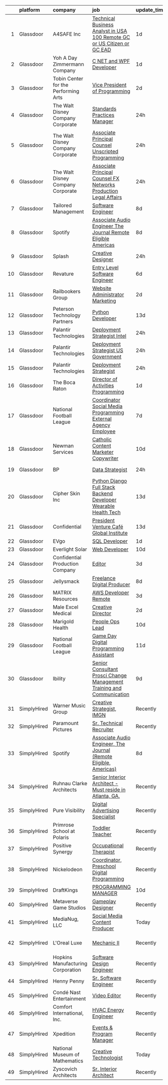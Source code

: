 

|    | platform    | company                              | job                                                                                                                                                                                                                                                                                                                                                                                                                                                                                                                                                                                                                                                                                                                                                                                                                                                                                                                                                                                                                                                                                                                                                                                                                                                                                                                                                                                 | update_time   | location                 |
|---:|:------------|:-------------------------------------|:------------------------------------------------------------------------------------------------------------------------------------------------------------------------------------------------------------------------------------------------------------------------------------------------------------------------------------------------------------------------------------------------------------------------------------------------------------------------------------------------------------------------------------------------------------------------------------------------------------------------------------------------------------------------------------------------------------------------------------------------------------------------------------------------------------------------------------------------------------------------------------------------------------------------------------------------------------------------------------------------------------------------------------------------------------------------------------------------------------------------------------------------------------------------------------------------------------------------------------------------------------------------------------------------------------------------------------------------------------------------------------|:--------------|:-------------------------|
|  1 | Glassdoor   | A4SAFE  Inc                          | [Technical Business Analyst in USA  100  Remote   GC or US Citizen or GC EAD](https://www.glassdoor.com/partner/jobListing.htm?pos=111&ao=1110586&s=58&guid=0000018224b8161aa78509f0fb4c0c5d&src=GD_JOB_AD&t=SR&vt=w&ea=1&cs=1_e2bf1ff7&cb=1658473420846&jobListingId=1008017367804&cpc=C891152315FA1AD8&jrtk=3-0-1g8ibg5j0k27s801-1g8ibg5jfjcbi800-4e729734204b6929--6NYlbfkN0Bzkuy17zoNwKMVjyusHhR7JNYo3SmelKzW8jp1Pa4Tk0S1mKZ-8FqdwqqGS5QzOSmhHWc95M_u__2mHa1wEqPq6uyFGQ2tA70JR41NEDhxdp4vo29-oZjl3DtDidIlmjefDTGDaHjY37ZOjWM5d30Ov0BLUL7i7906JPhEPHnMAkIERW1iyXZ5_1qtk24qwO6fMCOfjDzVfaAEyFpSZpGBjl6HvMrEny9bBrMNZHT66WwB02ugdCRW0kOItpYQ-O76DN7_BBCffGj1r5rWZXm4FKMwm8Gy2M9Bg8xl_3-9CmsfzTry_SP9tEMIO6L9JhpmjxYhYwAEqgy-tqXxLIGCzZ9a6tl2IxG6snpuaomOcZJBGC687IbLGt0mHU9M7jcQ0xopMRF6qTugz5mFOr0b9aVerRrH8GYpzWnbIwDd77GZmPtOOTTPXv4jUI4lJjWKjpKj8chRqaIzAPmaKO2SN1WBD1Vw2hEvPYDEAeOo933saozUoujm02_2uIaf52lwIJpK3fl_cg%3D%3D)                                                                                                                                                                                                                                                                                                                                                                                                                                                  | 1d            | Remote                   |
|  2 | Glassdoor   | Yoh  A Day   Zimmermann Company      | [C    NET  and WPF Developer](https://www.glassdoor.com/partner/jobListing.htm?pos=123&ao=1110586&s=58&guid=0000018224b8161aa78509f0fb4c0c5d&src=GD_JOB_AD&t=SR&vt=w&ea=1&cs=1_1261a5f9&cb=1658473420848&jobListingId=1008017429099&cpc=F41FEAB56D215062&jrtk=3-0-1g8ibg5j0k27s801-1g8ibg5jfjcbi800-dfef8ca7c93d83aa--6NYlbfkN0Ae6Qmv8rNb3d5rEsMPL_plhvilYeiJERi7JqghURwQ9bq2mHgMGRGPHap0kt02TPgJYF73xrYgs7IBCC5J_Kq44p5mamscDKViF9pcnWjmnAUCamBgQuAgUNHATHfBQVTqiR2NuPB3aMs5Iyu_GKygeVDxcjfU__3BHqmPlkUdp-5B2IlxMvertxVyNoyNwwWE5ubdcPf5uz7CcVLyAK_H__U4J5EA1nBEghAdw-KiOt5ojp0dq-U3tDNrLgjErrJROrmELh1GrmZN5hNcV4W2xiSFy1QWNDhCZ3eynMW5AikngawsJZnRCRjASe1YPaH11xx6mgw1wUGzNZ9XVrnq-e-rxhIOnh5yA6E9OsDaObfF91AVFtfzwCyWnhnnMQ47vcRoX_i1HdWTqzUtPysbQKPU7z5JxRLUNbooDPssyHt5eKQDIcjt8JL5mrBbda_ucf5DgmTMM2oilX5V60ofj9KFngKFDLI%3D)                                                                                                                                                                                                                                                                                                                                                                                                                                                                                                                                                | 1d            | New York, NY             |
|  3 | Glassdoor   | Tobin Center for the Performing Arts | [Vice President of Programming](https://www.glassdoor.com/partner/jobListing.htm?pos=128&ao=1136043&s=58&guid=0000018224b8161aa78509f0fb4c0c5d&src=GD_JOB_AD&t=SR&vt=w&ea=1&cs=1_10ccf91f&cb=1658473420848&jobListingId=1008015243761&jrtk=3-0-1g8ibg5j0k27s801-1g8ibg5jfjcbi800-441bf3b84161d92b-)                                                                                                                                                                                                                                                                                                                                                                                                                                                                                                                                                                                                                                                                                                                                                                                                                                                                                                                                                                                                                                                                                 | 2d            | San Antonio, TX          |
|  4 | Glassdoor   | The Walt Disney Company  Corporate   | [Standards   Practices Manager](https://www.glassdoor.com/partner/jobListing.htm?pos=119&ao=1110586&s=58&guid=0000018224b8161aa78509f0fb4c0c5d&src=GD_JOB_AD&t=SR&vt=w&cs=1_dcd2b618&cb=1658473420847&jobListingId=1008020672201&cpc=AC285F3A3ECA6BB0&jrtk=3-0-1g8ibg5j0k27s801-1g8ibg5jfjcbi800-b3db63c04178273c--6NYlbfkN0DAFTyt7pbDCC2JPO79CSdi1dIb81yjczP5qsKcZIxgiYm3-7g-689UEQatzShMJRXhpirTsQVi6WOVSe_I2vpF4BRALOjqNfvLytkcs3QUu6mz3UvvwCxvpvsCzIVxMyV82ookB_JSzewvyfbUPpKQzn0UL_vzb2twnKLHeVydVctwxMIkMU5l5BCmanZP-1Dp-m1SnewyzIuRrkOdErB6emhbV9kwCBY-H-IarNnfVyNXZbXUYxksDiF7q_5gTRRY8ve0eM-TKHHzo5BFkykbOOLRnbiexsuVQ4_mHbQD7TUT026TBxZzYhc6kYBO1wa_u5LTnnl4mQD_u9VLSDytvrcB8vU3p5BBolkbWloM9RO_smxkWV4aRLdSBo-UMX8VboBNXE0z5haBYxRw4IeBonIu9fr-wFI3GeVkvHmoFLLQfMd8h4op)                                                                                                                                                                                                                                                                                                                                                                                                                                                                                                                                                                                                 | 24h           | Burbank, CA              |
|  5 | Glassdoor   | The Walt Disney Company  Corporate   | [Associate Principal Counsel  Unscripted Programming](https://www.glassdoor.com/partner/jobListing.htm?pos=108&ao=1110586&s=58&guid=0000018224b8161aa78509f0fb4c0c5d&src=GD_JOB_AD&t=SR&vt=w&cs=1_cbd5da43&cb=1658473420845&jobListingId=1008020678614&cpc=F41FEAB56D215062&jrtk=3-0-1g8ibg5j0k27s801-1g8ibg5jfjcbi800-e8c166531bf00042--6NYlbfkN0DAFTyt7pbDCC2JPO79CSdi1dIb81yjczP5qsKcZIxgiYm3-7g-689UEQatzShMJRXhpirTsQVi6bTLXe1f-o6l2w_T6mYoAhNfKBhRontLzohtrqcKC0XYYv8RxElKSsyhPagIv4xF3YZ7eDEVDk_3CM_doFSgKpYMj9CPMCXt92INZyEtvVu4lX7Khl1ekCMuvCF8gQHlbrLuUGhYW4rd20NFJFDpXxJ7UrjV6SWE3R0OzXCdf9Rwp2NmHr6tXGA4nK1YWE28Om8cwsWHcuzmub_28guYdsE3qTqwo85nYwYkiQ55DvSVWAjHscYnchtjay8VCwgCG5tsqr2f4RjgemaA8wmST5uNQkGKR_V0X_WeuzgyxlYcnYASQFtzwcBPg4xIRGAYgVXdiTuTe6xLna_U6vOLEWrWB61p1AxltLBeV8vIfpUj)                                                                                                                                                                                                                                                                                                                                                                                                                                                                                                                                                                           | 24h           | Burbank, CA              |
|  6 | Glassdoor   | The Walt Disney Company  Corporate   | [Associate Principal Counsel   FX Networks  Production Legal Affairs](https://www.glassdoor.com/partner/jobListing.htm?pos=120&ao=1110586&s=58&guid=0000018224b8161aa78509f0fb4c0c5d&src=GD_JOB_AD&t=SR&vt=w&cs=1_39be1f8c&cb=1658473420847&jobListingId=1008020679211&cpc=F41FEAB56D215062&jrtk=3-0-1g8ibg5j0k27s801-1g8ibg5jfjcbi800-69338ec64c214e6c--6NYlbfkN0DAFTyt7pbDCC2JPO79CSdi1dIb81yjczP5qsKcZIxgiYm3-7g-689UEQatzShMJRXhpirTsQVi6bGXpnvUxgdljE4mfXpzH8KnzozHq9TwPPt845qqImawRVzAALoiAODpjg0t4FEi-sJBemadLTABzNBDv_hOpEjHQsYhR0KctWCd0BmBebgNTXWZBqXB9pye617_cW_8O2wLPEiRzLQmU3qMZq4TyK9FlkpxZJuElWDdZclr89THGlJ5gnkJcjKsTuGskQyorHGEBzOVNgcTEeHWgSr0aFyquRtyWM66H_j75pRcfFW14Wh0h4-UOu_4OJJ9V1my3fHfp3_mYegi5kcSPHUj8L2mTB25cisLNf6U_4bO5YGp-t0h2QNBxer-hLcHVzy4d8Zuh8HCVuVkDF1RofwxfxJrOR2vuMXCV9KxaS3kJcV5)                                                                                                                                                                                                                                                                                                                                                                                                                                                                                                                                                           | 24h           | Los Angeles, CA          |
|  7 | Glassdoor   | Tailored Management                  | [Software Engineer](https://www.glassdoor.com/partner/jobListing.htm?pos=124&ao=1110586&s=58&guid=0000018224b8161aa78509f0fb4c0c5d&src=GD_JOB_AD&t=SR&vt=w&ea=1&cs=1_d5c35c65&cb=1658473420848&jobListingId=1008003144899&cpc=AC285F3A3ECA6BB0&jrtk=3-0-1g8ibg5j0k27s801-1g8ibg5jfjcbi800-1f33a22c2160fbfa--6NYlbfkN0DI_pqscLjs9LkB0jlO39g2s8RE9SCHTdataN4HV1TulOhZ0z329_ogG-6clXQP_C2UiXO7_jpjntfLatra3HFwsICzo8vXz67xqpxC7mt05PRf0xKlEIPm7bUVD1LpJTw3qsVV2km2jhjCeLiLlpYui74aN_Dn4qiqTE4TJhUKSqquXggVFoY3J3G4s0yDFfIqvdwdD4mb6sTZP96uHSeV1hYLGZYAWbtdvCAOjMztPy_E7-IiEBT9aIt8BcvHnuYfRelgVmkyNw8xXJEAY0YiuQJBAUPgMtHaLuN_yWIyNbZf5P6vqgP7AsIFyv4h2f3B_iGhYiwXhxvE0bbhM6-iviSSiwoQxjjADfezkPYleX8_yUj_hVp6Cksnb7ZP-XdV9Pt7nJag1vg2SixG46BCNDvQRCv76VSD9BzBzaOEQg_NG0uf9U21rLrwAzHcpQWViLsdmh5LFB7zWuEpYjqZTxk6hiY17L_J4CvFQsT6bcfAs2LwEtN0Gke5AE1se5LUWlAo_HrShR6C418zyEUm)                                                                                                                                                                                                                                                                                                                                                                                                                                                                                                        | 8d            | Irvine, CA               |
|  8 | Glassdoor   | Spotify                              | [Associate Audio Engineer  The Journal  Remote Eligible  Americas ](https://www.glassdoor.com/partner/jobListing.htm?pos=126&ao=1136043&s=58&guid=0000018224b8161aa78509f0fb4c0c5d&src=GD_JOB_AD&t=SR&vt=w&cs=1_9e15ecb4&cb=1658473420848&jobListingId=1008002986616&jrtk=3-0-1g8ibg5j0k27s801-1g8ibg5jfjcbi800-d92e08f93933b848-)                                                                                                                                                                                                                                                                                                                                                                                                                                                                                                                                                                                                                                                                                                                                                                                                                                                                                                                                                                                                                                                  | 8d            | Brooklyn, NY             |
|  9 | Glassdoor   | Splash                               | [Creative Designer](https://www.glassdoor.com/partner/jobListing.htm?pos=125&ao=1136043&s=58&guid=0000018224b8161aa78509f0fb4c0c5d&src=GD_JOB_AD&t=SR&vt=w&ea=1&cs=1_4111d1ba&cb=1658473420847&jobListingId=1008020493526&jrtk=3-0-1g8ibg5j0k27s801-1g8ibg5jfjcbi800-09b19db6307b8fce-)                                                                                                                                                                                                                                                                                                                                                                                                                                                                                                                                                                                                                                                                                                                                                                                                                                                                                                                                                                                                                                                                                             | 24h           | New York, NY             |
| 10 | Glassdoor   | Revature                             | [Entry Level Software Engineer](https://www.glassdoor.com/partner/jobListing.htm?pos=112&ao=1110586&s=58&guid=0000018224b8161aa78509f0fb4c0c5d&src=GD_JOB_AD&t=SR&vt=w&cs=1_ea5262f1&cb=1658473420846&jobListingId=1008008209777&cpc=32EE424DE2B657EB&jrtk=3-0-1g8ibg5j0k27s801-1g8ibg5jfjcbi800-37bfb72c74f4f59f--6NYlbfkN0BbIbu35rN4ToQZZxETN3tZlg0cK7iFEHC0AqmvhRxc67aSKWHExCPn-2QVhuT0CTL0sG6zC-mSxFWEroKkHXooqXPaFLjQCZEfTFmExIp8EeUbCQjmveyEvR4DhOsZ9komuDrmkIQjb28NnPBJ4kr6Z2MzqV4ZMV2GkiFUlzQJU31mthWbr-7dNBWJS5Bil6_l5PQJ1x4YkkbyfV_zRLda5tuozLx459h6K8M23w84xsA4rqkqjG2jiq1YVa0xjpOV49aprfKpI-IzmY2ANRzihL0zZNO6yj80iKlz3zlFJtme0TjTAqXlxay7KqsAaTQX6mIW9FWLJQkT91c5pb35QkCIOVYKMZibx4SLj48AV-bDGbKlsxn0CtAxnkOVI_l6qhWmkWouqBL30kW00HqHZdn3q_0v-yYuQQSGmYn8mR_pDp3_3LyAaPVyxGY1kcWIQxG6YYU9HiUnPMCs5wtcUUYvTFn_kFGlM2gp9trJoyEJ906Sj5Gty9S85yy3ARG_SUes-TXNKs-Dkyh_ieNp0laP9uQTo7C5T4kLk12UskBVUds0kNWbJZjxmM7HeNSeQEUz1XtCdmWd9sdZB-JXoVFl7uEHIjGAYmeq6WfC1hTE9UGS0LtzjraldvaJTU5-5mipqkpcUfVsqH6nCifPkV_L-xQJ-AFDaD_5z3VGilptmmUp-92qD-g3dX1weADRrObSeFf5IfHQjUsJzXvM5zncHgG92190M3jX0uZB5lWg4p1ShTt-Z7D-7hSGJNwy8j47738wRCgUdWh08GFGD6jXc_5mHAwW7vQIMPbNsXWPcHoyLwRK2gzNR9849ocuJC_OMWOfR0UhLliyHhWzyJ2i3e6HNmFfcLQBUdvJceBgOjsPtOKnAUcaU4UtWGeSG90N9HQVuiqBQu0MJaN-lPzt2SossCJUVCL9gJukFqe5QVgBRguhzuL-9SB7f8rHne_5fg1VNqy7poDALpWE7Ga1M-LONReshepUeB513xDqNU1iBUlK) | 6d            | Ontario, CA              |
| 11 | Glassdoor   | Railbookers Group                    | [Website Administrator Marketing](https://www.glassdoor.com/partner/jobListing.htm?pos=117&ao=1110586&s=58&guid=0000018224b8161aa78509f0fb4c0c5d&src=GD_JOB_AD&t=SR&vt=w&ea=1&cs=1_0af5133f&cb=1658473420847&jobListingId=1008015021147&cpc=56C4EA4A1A191A49&jrtk=3-0-1g8ibg5j0k27s801-1g8ibg5jfjcbi800-28a264046dc315e9--6NYlbfkN0BqF_eRkhHNZQzZS_ckXD9JeOYk6RdI9v1scS2GYGwI5tdIGtb7VOC5hWE0ySzwVHLMrkNk1SnoRx7INkG6gfTWNcyGSzm_JwCB-6TqnFR4OOBxYY3xMILqGfd5pTavm_L73HEhQ4MTEEKQa6y2LggU0IsV8CwLuhBURx_Dn8wK4mprRWDH35RDoe3WCPnNmgC62FJlssMkcmZYpwVipmaJgt94XqWhWMOiQ-hmDdR_pUh9d4tkRXs8D5-KG873lIG4ZIGiowRum2iFLLa3nsGyvHl4pOsfiI25L_SMFu1UEEkTkTrKXEdPoXoAl_A0VweVyiUVLl-hHVdVGw78Z6m6vXfUSbqdB9AhcCeHvlFeIWPF1jwYeZfwzrlgvCoZiTgYE4bAad_VunPax6B1R4Vf4o3vBUkMDZk50FcpnjkitlP18dHKdM03rz2oNj3sTQwryYfpzVdwB7_YJ5CyxdaC9IXczJ3ssXZR14EGHepVxxsvP_fKvCO6dbOPIUPxOXDAIktLSlUxrQ%3D%3D)                                                                                                                                                                                                                                                                                                                                                                                                                                                                                              | 2d            | Remote                   |
| 12 | Glassdoor   | Peterson Technology Partners         | [Python Developer](https://www.glassdoor.com/partner/jobListing.htm?pos=121&ao=1110586&s=58&guid=0000018224b8161aa78509f0fb4c0c5d&src=GD_JOB_AD&t=SR&vt=w&ea=1&cs=1_4d0538b6&cb=1658473420847&jobListingId=1007993023114&cpc=FAE5E775D180B2FB&jrtk=3-0-1g8ibg5j0k27s801-1g8ibg5jfjcbi800-c9dd015ebbf4d78d--6NYlbfkN0AgtsfPTMZ7iDcp1X4T-0K4CYWuscf9rvuaH0n-fMkMyKnr7WxHRcz12wTe7OJE2COclRnZbWt6zhrmUDmm57NnGmY-jfkbnRsN1gT_1WhpBNyqIyrzJB-rdQjlP5x-Y0prizYrHGH1O98aMXZn9W5-jDh2WcNtJsvuTB-mx4Y9OVxRYUDI8VrLlRvleQwGgzZaN8f4KrFt1wxhojM4nTP5FqHHOBLwQ6buWS0vkBtxlUQf2zs_tEncl8-fP5bCepgJMioiNeXqhUS989VK8PyExIw7KJNq65Mw3qvvszb-Lr9aZp4qh1JDDIIwcQpfbNfoHQ4OjymfANptHS2KVVyu5ovbuovMnK2xmVR_pD7gZyf94a7VNXWTqN7QRvvRj7xzsKyig1pa4MuxBIUcTP8_ZO2ft5UGMzxzOvdT6T0l3G-fzpfea5EWVqvFoXRy5sVvLPzdzJS00NkdDgjWa7i0nia7MCTvFgtpxqKCSBsKnxu_G7n6zbHtVW3z8zPah13Fhryk7OOdAA%3D%3D)                                                                                                                                                                                                                                                                                                                                                                                                                                                                                                             | 13d           | Remote                   |
| 13 | Glassdoor   | Palantir Technologies                | [Deployment Strategist   Intel](https://www.glassdoor.com/partner/jobListing.htm?pos=105&ao=1110586&s=58&guid=0000018224b8161aa78509f0fb4c0c5d&src=GD_JOB_AD&t=SR&vt=w&cs=1_545e57a1&cb=1658473420844&jobListingId=1008021037812&cpc=1641D5D5536C06B6&jrtk=3-0-1g8ibg5j0k27s801-1g8ibg5jfjcbi800-67933c25a317e467--6NYlbfkN0Brd2bbJv--kwJLf5E6dthOUocw0FyT9949Kzz66cUevmgVuLUFWYj_oOBcuZnSDrNN1eHKkr3wZ9ZZRJLHEUvr2SHLqBQQFMMQoOMQU-_AwacNUG8WcCNE3X02RLkeRkKjysU492jPm0SX9mB0rXDpJlep6807CU3yUY5-hNrc0daXk0KSBKr8L9wV1QjNjtMfi7WBbBP_o80YmHbMMx7oguZIVmHIaox32tQgmXJlCcuGtkKN50tteyrYHDQtbg8-bGyC7PcXg-CW9_caz7re7j9tcA7ZrzLKS5dLTSFszDqzF67E0v7sUPQDKyRg4W2rhqZKRpEJ8gPatrbodu6RtS73-kiCmQjcgQ13ryUkW83GXVPNSLLjmGACm81_nHWoMjvj04Jp_sJQCxq230u65T6tcLXEBG02oRuPSTOfBaRfnNs3IEAtHsl9OZnldFc%3D)                                                                                                                                                                                                                                                                                                                                                                                                                                                                                                                                                                                   | 24h           | Washington, DC           |
| 14 | Glassdoor   | Palantir Technologies                | [Deployment Strategist   US Government](https://www.glassdoor.com/partner/jobListing.htm?pos=103&ao=1110586&s=58&guid=0000018224b8161aa78509f0fb4c0c5d&src=GD_JOB_AD&t=SR&vt=w&cs=1_1932f113&cb=1658473420843&jobListingId=1008021037800&cpc=870769263AED881C&jrtk=3-0-1g8ibg5j0k27s801-1g8ibg5jfjcbi800-1593e1d79f5c578d--6NYlbfkN0Brd2bbJv--kwJLf5E6dthOUocw0FyT9949Kzz66cUevmgVuLUFWYj_oOBcuZnSDrNN1eHKkr3wZzFRGRLLeUX_zsJzM8qFZvxnbIHwxinkDSDFVATF-slEy8R6Gx568zowBpnV4mTDs-CQMb9gQs_WFBMgeMvQ8vbTV0Ie1LaS9IG4f4xKhyiEkwuspK1ephMZPSPnPJk4dsXyeFOtZ6TZjkaHAUMjBz8hJ21wgMeaue6o0-9Arm_v8cyzeb2Ua4gMWPUxmSXpZCQ4PCzk-vpGlVWHShte4B09pXMAsuJqzgCWh_vulGm4YXaqhlDZFjzw58iC57ThyRnlF99fQF9bAuxjf5Vn4ZIcKXlxOD3GO4tkw3cgf7ZgT1EGD_1gv01tzf4eqJXLljPZDA_e6ag6PI_KYyGbn0Ar0k3heKjW3hlAWeBx8WcTpkgHkRc7j6E%3D)                                                                                                                                                                                                                                                                                                                                                                                                                                                                                                                                                                           | 24h           | Washington, DC           |
| 15 | Glassdoor   | Palantir Technologies                | [Deployment Strategist](https://www.glassdoor.com/partner/jobListing.htm?pos=106&ao=1110586&s=58&guid=0000018224b8161aa78509f0fb4c0c5d&src=GD_JOB_AD&t=SR&vt=w&cs=1_47129d76&cb=1658473420845&jobListingId=1008021037819&cpc=496C5EE6B32F83EE&jrtk=3-0-1g8ibg5j0k27s801-1g8ibg5jfjcbi800-a7768cf08a4ea91c--6NYlbfkN0Brd2bbJv--kwJLf5E6dthOUocw0FyT9949Kzz66cUevmgVuLUFWYj_oOBcuZnSDrNN1eHKkr3wZ8fK1sOVEqoCCKT6e5lquFc8v7WQh3ssn1Iu_XlHpIJCR0MhFfTLrhbOMvGZgQQrzA2-XFXWJCW_pwqEdNkofkuGAweTT2EDlbQZG-nZgpKy-XMt_kprZDJglWGCEnBRezvARhZbGvqySsRFDsfzmIuB2l6Lg9kdyZeQYa4dWyPPUwGhAm7mz9YFj2qQK0XTHB6_yLY4Vq4zBN8lqZZbIPTI3w_RkRLg2EJKagBvy0JacZTvPHL_pPDTM5bBkNDx4lzc_ctzaa9ol0I__D_Io0JqIj31no2zS1UNxB_fW0NeGcMXiBMVnw408tES3lh-4dw5n9PHJBrWBde95n82i83kB2XI9rcA8QDp6402w02X7RDi2NBZ71s%3D)                                                                                                                                                                                                                                                                                                                                                                                                                                                                                                                                                                                           | 24h           | Denver, CO               |
| 16 | Glassdoor   | The Boca Raton                       | [Director of Activities Programming](https://www.glassdoor.com/partner/jobListing.htm?pos=113&ao=1110586&s=58&guid=0000018224b8161aa78509f0fb4c0c5d&src=GD_JOB_AD&t=SR&vt=w&ea=1&cs=1_53a7681f&cb=1658473420846&jobListingId=1008017050075&cpc=1CBFC3E34E2A31FF&jrtk=3-0-1g8ibg5j0k27s801-1g8ibg5jfjcbi800-564f5f6ae306863a--6NYlbfkN0CZ4WHaa0yzjwimWJ2JD4H_Jb70KZ7ZxT437oJHfc_b1vKLEkX8etGVY4LfkXNtl1TFAFH_loG6q40MnqWZPFiaTI2X8RxYegcBZsxv8MmEnJQGbomfoivD_JKssJeX313oW29DtIO139TJQY2Q2VQTM8vXWfGoZB--JNYfns2Wu_e0rxvOqMXJQDz3RX3BdWR4PNd3jePwOb2TpYf2NP-5VGOCv7PQBnvs9lHC76tBDf3Xf5MOkJPgy3o2P6BErDvC10cIewIS3CdZEqaKO761gfbNK34iJlUPjm2aXJs9uFxb-8eP7YI0bKmenbbsRdsXPXnhUhP-_4Tah2A1YJLjNr2BVKfoX8ekz0PrKuslONanVuSODdUrAW6ODryIKhmx-6C-6f5orOosnrC1mcjcCaesdpSvecRfzj16w0hGVK0pHcrJrPrUEUDHJjZPgtRw3c2tdGLTrQi7JvQEt-QHdJVUDDF2PDTzByn_YNUa60LbyNswZsFIcvW6_cq4SfHKXAICmbOq6eHC21G0qHau)                                                                                                                                                                                                                                                                                                                                                                                                                                                                                       | 1d            | Boca Raton, FL           |
| 17 | Glassdoor   | National Football League             | [Coordinator  Social Media Programming  External Agency Employee ](https://www.glassdoor.com/partner/jobListing.htm?pos=129&ao=1136043&s=58&guid=0000018224b8161aa78509f0fb4c0c5d&src=GD_JOB_AD&t=SR&vt=w&cs=1_4cb5aff4&cb=1658473420848&jobListingId=1008005817761&jrtk=3-0-1g8ibg5j0k27s801-1g8ibg5jfjcbi800-dbd6f69fe620b09e-)                                                                                                                                                                                                                                                                                                                                                                                                                                                                                                                                                                                                                                                                                                                                                                                                                                                                                                                                                                                                                                                   | 7d            | Inglewood, CA            |
| 18 | Glassdoor   | Newman Services                      | [Catholic Content Marketer Copywriter](https://www.glassdoor.com/partner/jobListing.htm?pos=127&ao=1136043&s=58&guid=0000018224b8161aa78509f0fb4c0c5d&src=GD_JOB_AD&t=SR&vt=w&ea=1&cs=1_9a9ab08a&cb=1658473420848&jobListingId=1007998846889&jrtk=3-0-1g8ibg5j0k27s801-1g8ibg5jfjcbi800-6fa43a203459b03d-)                                                                                                                                                                                                                                                                                                                                                                                                                                                                                                                                                                                                                                                                                                                                                                                                                                                                                                                                                                                                                                                                          | 10d           | Dallas, TX               |
| 19 | Glassdoor   | BP                                   | [Data Strategist](https://www.glassdoor.com/partner/jobListing.htm?pos=109&ao=1110586&s=58&guid=0000018224b8161aa78509f0fb4c0c5d&src=GD_JOB_AD&t=SR&vt=w&cs=1_39c8d324&cb=1658473420845&jobListingId=1008021174302&cpc=A0032DE20586B9BD&jrtk=3-0-1g8ibg5j0k27s801-1g8ibg5jfjcbi800-0d5e94c2e22bd0f0--6NYlbfkN0Dkf5M1tuNxFnHqfaR82S40qTE41Js2lBkfbKe6rnLaJXvIIhjJ9oLeio8YmPYyzBirbPE-RbqaSCD1-bHVLANog37tDAAVFFnKrNft43kZsfcxGpmO9DiEMtsFwvGONqBW_sme5kL4dmnmEHn2HO5jkh8EifKrpjgUGMlURSEp1vunAlVjT2j_ApYWW8UM65YTTNMWvuZyh-grfvH1MssXZ1_5n4mJdCE_fu_dom1H19XKHd5GrpS1Kn6UF-r-RdOoJJPEp3KgcL-LcksA8WD2xxJLKAUBjfzn0DRk1XNTEzvGgumfvMjTLZ6pNv-858gWvcPGIsTad4n5kbVEwn6iKfBisuDqfLoM8ivjJz9rkjCiFokbsYhXHQ-yoGiuIDc8bf898KBrTDZWxR27Gn9bFj6U3tROKRLjVVyZ_ol9nzVTyibHl0_P)                                                                                                                                                                                                                                                                                                                                                                                                                                                                                                                                                                                                               | 24h           | New York, NY             |
| 20 | Glassdoor   | Cipher Skin Inc                      | [Python Django Full Stack Backend Developer   Wearable   Health Tech](https://www.glassdoor.com/partner/jobListing.htm?pos=110&ao=1110586&s=58&guid=0000018224b8161aa78509f0fb4c0c5d&src=GD_JOB_AD&t=SR&vt=w&ea=1&cs=1_f9641e2d&cb=1658473420846&jobListingId=1007993311759&cpc=EA19F5B90D514204&jrtk=3-0-1g8ibg5j0k27s801-1g8ibg5jfjcbi800-1715335a2a4e197a--6NYlbfkN0CamJUYodrSX1uTEoRexsJtX-15e2QU3wrkzXn8YC82XL4pVOSBWcEwRao-55iBRfcALhaTMTBZ2d1_Ga3_rJadeOCoV3CZNtB9J8fcarlty0gS2uKU2yntlkrH1oZo6QvrpluvmoCGzCtulnzbzWoMW_cc6FoAn6UbfV_t49cFs-snkF2IbPs0IIg9YxOG9gpBPuYd0bUstqE5SwUNwf_mlyz5uLpwNbQeGSd-Z2CEojq8iIFus4FK9RyY1J79JkLg0H6hlUubqqrANuIUXEzQcuUwlM37W19JbMQNK9np8g6KchN-iQJ7QnbWKu-2qm_iAx1trWKlc1P8fgadqVl7d1OfuHixA-zaa_lATjV5LK8emr3P_QCSNE7TXtnd12Dl_sF_PpES28yAiwIFEjXOGqob-gjGN9OyVuT2_IsYin37mc73R984D4Pc0oGJ9Kzcs7sp27bsKKZhZ6B1GgRV6bXK2iNw239UIFY-AWYYitX5CfUz0N4xudfrE5qat-kL4wZHEJw1rSIFKnxBvJ-hyQuXddBk0xSpF-AVb5jNQlBzz9q3em5azPCXPUAhLxTw3C6sUXSOhfZct2GFQzAcsSMpYLHK3io%3D)                                                                                                                                                                                                                                                                                                                                                                        | 13d           | Denver, CO               |
| 21 | Glassdoor   | Confidential                         | [President  Venture Café Global Institute](https://www.glassdoor.com/partner/jobListing.htm?pos=107&ao=1110586&s=58&guid=0000018224b8161aa78509f0fb4c0c5d&src=GD_JOB_AD&t=SR&vt=w&ea=1&cs=1_8421a1f8&cb=1658473420845&jobListingId=1007993240591&cpc=B576E40E3A51D23B&jrtk=3-0-1g8ibg5j0k27s801-1g8ibg5jfjcbi800-8f39beb071517848--6NYlbfkN0DrslJrkjT72wgA59KPRg_XbgfqbKjIopQV3gT-g1c5HmnHfJCtq7aKDen8OZiY6dSphVSY2m9AE8pJRZ8J1515jROybqK9bZg5nCEMxTrYsW5hn_0BQzP-N4ibUY7zEXOJEmmA0JIT2yfz85oF5BdxcKf0NqghF7VfTlzQJr1VSZeb7wV5ArOdLuNd49bt14dbtHesXEaIuzrzVugWek_ff05jyKB3i1ERmLE_gNHaLkVUPMMlv8oa09bMZLpRRyQFpIkOzEoAlV3vPTHNuVuyrBakZkQprxn3qWUWvaz9kdiOF6KIEfBUX7uQcublBkzrjimKm6IXL82D27ywLnxn7yla8dDlJSznVAE7-Z93mQ7djwrT3QV0VKoKQm6Q7BGiWiOvOfIBYCr2JMoHR1hdMDUPdkVeeDQkdR_P4EPvo_AU82sPAAyPuIKDXWd6Ijfv_1oY3kqvjGlKaIvnJUjvTE1zHykf8_yoPLbv50tInj1WgkJoocEa_d5oS-PKTcOTyMIQXS78IHAZwUffmSzshG7jC-_ifSLteKRvWK2Lhw%3D%3D)                                                                                                                                                                                                                                                                                                                                                                                                                                                     | 13d           | Cambridge, MA            |
| 22 | Glassdoor   | EVgo                                 | [SQL Developer](https://www.glassdoor.com/partner/jobListing.htm?pos=116&ao=1110586&s=58&guid=0000018224b8161aa78509f0fb4c0c5d&src=GD_JOB_AD&t=SR&vt=w&ea=1&cs=1_6e8c98f4&cb=1658473420847&jobListingId=1008017652888&cpc=6FC5BA77C9A4CD78&jrtk=3-0-1g8ibg5j0k27s801-1g8ibg5jfjcbi800-dabfd1db43b12d55--6NYlbfkN0Dk1lk1y8VXQAHIa8RPan3HYMktqTg4za2ggrd8_nV5zPjujgEwrf3rGw6SxpcAW9TVTcAqD3OewwnTgUyAD3PN0QSm7hHCU8LjcgBnvUFwxjYc6NG72B9jtRZKbwKTWdB7kq3N17euJVZ-wOvxiIq4dp35v383dZBM9Qs1svlN4goG1aNQp7ZMKpvrqd0H_y1XZfGJRi191ImHeKnI-9fY06tcFjcLwamCYGKgkqlPSDugTghEMbfRit-ylKz-h3lTvg67iQDt-Y4cqOugGQBqM21Qw1YfdQmGyzVBMNK6xmUmCuddi3xsVedWeSo8j-bOegq5_vm7iz3OSeXIJtpIozpa6rJgKXceiY5NTIHCC9gWpl002d7KMu0grkMNf1rI9stTywA-GmGWane_uYaHQJZJ-h7xQyjXko9p_-jYqDn0dvMCIkMVtYfpGGpAxBFo2l5oVQxjlgp-gzPwXidEkplLBdQDJD-aUbqA_zCeKHNhQVVPxhGpxcoHr8T-o-r_5Bxh16F-3w%3D%3D)                                                                                                                                                                                                                                                                                                                                                                                                                                                                                                                | 1d            | Remote                   |
| 23 | Glassdoor   | Everlight Solar                      | [Web Developer](https://www.glassdoor.com/partner/jobListing.htm?pos=118&ao=1110586&s=58&guid=0000018224b8161aa78509f0fb4c0c5d&src=GD_JOB_AD&t=SR&vt=w&ea=1&cs=1_060f9203&cb=1658473420847&jobListingId=1007998064623&cpc=FB7E4A1762AE5BEC&jrtk=3-0-1g8ibg5j0k27s801-1g8ibg5jfjcbi800-39733a58d40b2e34--6NYlbfkN0DiMy2NhEaKbhSnbKA9vEPP_1TIGIXCWIIWgbDV5JSnsBb0kdtEmvL1reD3Bijbcb6Vl660zIPqaIhpKTC2RBQ8OobWc5I7L3GQSR_8eG5Z7ask5-0vU1_x6UReUyjqLp8Km-Yia-ILK_2UIvsZxc4NiNVtGIATBrvVXOGva1QNVf7QGSVG2P70pHwpQxqVSDIfeNEFiiRGa9ySOHAvigePVG8mKHdRcPtWaK-E35nh67w1OlD6Vui8HRSfk5Eegi749kHOWHFtpjbg6dP6pYKU_h0XdntwuevDLvaziQ2NBCYipqnMzQMbQXTtVEQoFgaJogND1ujZyyzffvfl6wHTtaezAlG70ClKAt_f5gtYtYDVQVIh91CIuDNgL0AXy63SH-ZcNQuEfUtMSli0ihG5ghAXTaH_min-T3DF-j8fWOW8TJPP1by6SAvApuxIMQxnj12d2DfyptA2rrIcqcO99o25jqo6L61D9764innLYyEOlg5ZbCQCJ4U1vx-1E1zqeqaGskjM0JDE7tMU8hbC)                                                                                                                                                                                                                                                                                                                                                                                                                                                                                                            | 10d           | Remote                   |
| 24 | Glassdoor   | Confidential   Production Company    | [Editor](https://www.glassdoor.com/partner/jobListing.htm?pos=114&ao=1110586&s=58&guid=0000018224b8161aa78509f0fb4c0c5d&src=GD_JOB_AD&t=SR&vt=w&ea=1&cs=1_5f18acf0&cb=1658473420847&jobListingId=1008012172964&cpc=AC285F3A3ECA6BB0&jrtk=3-0-1g8ibg5j0k27s801-1g8ibg5jfjcbi800-ce4650d72f038cc4--6NYlbfkN0CLnIyDXorONbwFz_HkFFuiZ_nJljq2LOcDyzqI3LJjcROnnlzOF97FXiKDv8zoB_MsQDodJZy628IbbDKo2sYCZuek4ztXRnFow3PTUc_E5oet2Wp3e7hZTXcH6SnEes4jcHnUdJdLh1WndtdwKmTVonDi_kWuZG87073-jrrU2XBKWwmhjSe7bTphGKZ0bftF2Q7vSD7eU2jjVm4-yvDJw3QZOMeeh-yZ3xBYn-lyZnLNJAzUe6qRoMEhjis2t5HchYqxa1m_hqPvEWxAqN0kScG8cO5rw8OXxTjPPDmL8LCL7bLsobyjNzTh6QcetJHuQXloNgBfaUXseojokxaMwh8qCQwQPvwQ9r6hEnbpfxICpmcztUq5pBKKnl9VC9vrV3Cghf57E_EB7F_Vgo3Nu46INbaQhP4IRPToHr1hMJL2yBaRnbyGwILriPj3tP6jegCZd5GWdOTE63vXxZxLzZBvK2LoIsw%3D)                                                                                                                                                                                                                                                                                                                                                                                                                                                                                                                                                                     | 3d            | Remote                   |
| 25 | Glassdoor   | Jellysmack                           | [Freelance Digital Producer](https://www.glassdoor.com/partner/jobListing.htm?pos=104&ao=1110586&s=58&guid=0000018224b8161aa78509f0fb4c0c5d&src=GD_JOB_AD&t=SR&vt=w&ea=1&cs=1_093efff0&cb=1658473420844&jobListingId=1008003840046&cpc=87A0A889578C8297&jrtk=3-0-1g8ibg5j0k27s801-1g8ibg5jfjcbi800-ae962353e378b22c--6NYlbfkN0B8n3TtewkfrSQLVLmaULFw4rMrE_6oulIovBP1IlqVzo9q5ZR5jXqYu5pdhdmHs9IO16L1skecex-xIi00P-QokFbOAqjZMxR1zvd9E9BvfVsF5khaFAvR45o4O5IDdLSm6Be8oErFOztb5agmJtEaJblQR0dT0Y6ZiNWORvvjkVpdgmXAtq2mwTAxqSQPJqEFaBXeYxf_-GekMeH_1hvv7F2F-dYjGNn0NxBZ5n3ZHGxIaA8zdHDeTCI8nLo3GFArniUTcMLWI1wb0H3rY9LEFb1Sw2ZOmW16BGcPHnGI0GnpRXwHGoRj4vD5Zuf9KNgvgGuQTRDig6MrN3AU7mh0rWO1Y9z-oghHcN7F9uc51AGhNPc1VzQ6i_qJpKwO9mADo8QbAR3eDeESwV2ean_qujxDT0AZD6rMWJdaWq2iMSU4j7NIlUfCJprAJyhl8vBeC21AjgJraPct7N-Mrj9j_VKWFl_6-dU%3D)                                                                                                                                                                                                                                                                                                                                                                                                                                                                                                                                                 | 8d            | Los Angeles, CA          |
| 26 | Glassdoor   | MATRIX Resources                     | [AWS Developer  Remote ](https://www.glassdoor.com/partner/jobListing.htm?pos=122&ao=1110586&s=58&guid=0000018224b8161aa78509f0fb4c0c5d&src=GD_JOB_AD&t=SR&vt=w&ea=1&cs=1_82901c3c&cb=1658473420847&jobListingId=1008012585497&cpc=B076152010A3B66C&jrtk=3-0-1g8ibg5j0k27s801-1g8ibg5jfjcbi800-44c1b194c8271f5d--6NYlbfkN0De5ppvndiyxA0pMSLQzOe_j9Mra0KF_8EhxTxOKXtZIfhM20E97mGJuSEbq9mCfhhdqMhlDDZYbdBA_U02EVJQiwSJnxNmvQJgzpHUaIgjN7e-_v3wDvpuLdAfMKv1L97mU6WX63OAOKi_9c11DsjTBg_6ipqVQlcKzOXZUIsrhzQolxXBO9fpvHZttjKq_iyvnxKdfVi6BeaZwcY3TEDUDPSM9VapEKY8HEBFQlBV0woIyVNmiP2N31b9baVaUd8FwbYWBpxBor5nfijjHzeF2GSLgUspGC_3rsqW-wxRyvChR_c-d3V8B0Y1giGAhXFScHTr4SRPqEJHL5giWpHQFkBkdAXa1HQkBco8aEMZbzXGQr062JMUwWEhVRNOsgnTkZeKtnp4_UHeto4YPyip9JMCcOSehgplxZRdNcwJx61c0PkAPlgI6IUme9cydUp18aIKLwQgq_k9KhkG29bAwddWGvkzwi_8Be26AWPry0SSYJyj-sFcnxbiumCTAdwaGYT30SCT0x971ulxilHEzdyh4z-LkxQB4q_rEIe2ug%3D%3D)                                                                                                                                                                                                                                                                                                                                                                                                                                                                       | 3d            | Mediapolis, IA           |
| 27 | Glassdoor   | Male Excel Medical                   | [Creative Director](https://www.glassdoor.com/partner/jobListing.htm?pos=101&ao=1110586&s=58&guid=0000018224b8161aa78509f0fb4c0c5d&src=GD_JOB_AD&t=SR&vt=w&ea=1&cs=1_a0d1e9c6&cb=1658473420843&jobListingId=1008014400362&cpc=3DB599BF2F4828F0&jrtk=3-0-1g8ibg5j0k27s801-1g8ibg5jfjcbi800-3f63451143e460bf--6NYlbfkN0DsBOlmEAMqZtav1V1WKZO3RUElpafjggtWvxyDQ3xFSifppBEtoJtmKfzthX-vHSumwAG3Mw0AkM-YdHZfElya1pCkAPA3G1sU0mEkGmwwCCfFS7waZYYsL9OFTvFv3nF9fbhmTnv-YwTo2I-WNpGWbE29WmcIp3TlMOo-_vM3w-7UArWCqDt1n0RXjq4olpHcezIS9fLWQXtRKN7dV8nGzNnw359cUWwxXoi-4iG5z2xcXlkMj9Vdv3iM8HI8s5h5LrZ97Dg6zoYZlJZe26cHmg6rFb8dhujV8iIyUjBQK3Nx-fEA_uCLMpM-BxHiIoDEaMDd4wOqgD-kkLPXN72MukqmExZQFlCZVTgn0OjOTJeJ0ATP_KImxQyF0iTJS17ze7M9dHDjVeKyOf8DMbCbke9fq_9aZkHvu8mMXps0wTfvM1DJvlJfuPSSCMvDGzcAZisJNw1lnHbky7HxaOiIdHY_MyS09pdgu--6MPwZtzNbg77MmGOWTHlLyHmFaVk%3D)                                                                                                                                                                                                                                                                                                                                                                                                                                                                                                                          | 2d            | Charlotte, NC            |
| 28 | Glassdoor   | Marigold Health                      | [People Ops Lead](https://www.glassdoor.com/partner/jobListing.htm?pos=115&ao=1110586&s=58&guid=0000018224b8161aa78509f0fb4c0c5d&src=GD_JOB_AD&t=SR&vt=w&cs=1_d1441911&cb=1658473420846&jobListingId=1007997738686&cpc=FAE5E775D180B2FB&jrtk=3-0-1g8ibg5j0k27s801-1g8ibg5jfjcbi800-e1be7eead771de92--6NYlbfkN0BOXuGoEprab630UTZtlO0zSF92s9S7S2JAKfDpgJnI49BlnU3DVGQTM-7zZYjGq-5vmI5Tf-hepVuOmaFXeyFQsou5bZCpQAzB_bBDr6vPq9LtPkQc4qqif1bIk4rKleHs064MrjgFPLMksAR9OGTrD4xuPMftxg_VotDUW3WjTYh-7q-lw0wimkCqRQoE_7TDONJcASuAZlTic3fGhVD5Vhmc-F96Lot559Pc1b82I1jetXS-cc4NGGXcIEFxdNl6ZqPOCrFZ1SCAsW25AjRcTOGdPwDeV2x01NVTvmPekhwUWwYVRWZzxaBIfThVGqzm86jhbnbE0PRcgLBAKIwNzrpoBEzzSSbAWaWgemOTDOFhp-WOYAhCDCNbVpqojisEpSO4gQX12ZkBIdEHkDYDqYt4bNYPXfXlVp5JqIMUrJzmwdL3u6P1pWc1I6sa_GNH7GQPf1l832P7x0sYbgBDeViItzL5voZF8q3rhHm7W4fLgrGfMBgFSEVghbu4skTGLD_VfX_paQ%3D%3D)                                                                                                                                                                                                                                                                                                                                                                                                                                                                                                                   | 10d           | Remote                   |
| 29 | Glassdoor   | National Football League             | [Game Day Digital Programming Assistant](https://www.glassdoor.com/partner/jobListing.htm?pos=130&ao=1136043&s=58&guid=0000018224b8161aa78509f0fb4c0c5d&src=GD_JOB_AD&t=SR&vt=w&cs=1_b0b1dcc8&cb=1658473420848&jobListingId=1007996531377&jrtk=3-0-1g8ibg5j0k27s801-1g8ibg5jfjcbi800-c549ffadd29cb65e-)                                                                                                                                                                                                                                                                                                                                                                                                                                                                                                                                                                                                                                                                                                                                                                                                                                                                                                                                                                                                                                                                             | 11d           | Inglewood, CA            |
| 30 | Glassdoor   | Ibility                              | [Senior Consultant  Prosci Change Management  Training  and Communication](https://www.glassdoor.com/partner/jobListing.htm?pos=102&ao=1110586&s=58&guid=0000018224b8161aa78509f0fb4c0c5d&src=GD_JOB_AD&t=SR&vt=w&ea=1&cs=1_acb0c349&cb=1658473420844&jobListingId=1008000438475&cpc=983919718F9DC6F6&jrtk=3-0-1g8ibg5j0k27s801-1g8ibg5jfjcbi800-c9b29ec2d092c1d2--6NYlbfkN0BdDHiSlq2TKVYTvK036ioTcRDjelCKzvFOpLFiF--0iXrCtLHoAIe2wybPr3CBjTKNuXOpzE3N-UhCObCcA4yZbxShtq73hb9cQqHwrcjJNHbbkxBP-TOk7Pjzn1FB5w4IVECugzVpfWtAlCl99wJDGCU29jf6q_9ZUfDlI53Ls5301jtSs6a_92VSEe2mrHHHBomBh8jrrvPHiaGjr_Mv-LaTzu1GooCQKtFnRPiDpMfDOatnXaHal02OzsLaqKFjEi-39VhmGMzQfEpQ3B7X9d5GDRJ2otJp2Wjv_2-XK0aWZi5P4wE5VYN96cVsXKWl4b1EWDw49FEQNwcFA-lP4q3wPUPI1rUeCU3YzVKo-FBpJCRIjMvtKQXewk3VTFIbBYrSrc_QGV6qUldeuMf00bKicseJdkipWlYPt8_onBO4_LnMzkG7SzuH4fuUJdccrzTSMZi9a7Cf6Ao4Gm6PrWHRG82lmkat4zQQSBk200WjTffWVK6F5Tgd6lCfE5rXgqFUDlHYTofoXwV4FIoTZkSU6tYEgPc8dvSR_TW4WWhfBTo7CtNX360axvq3VFc%3D)                                                                                                                                                                                                                                                                                                                                                                                                   | 9d            | Remote                   |
| 31 | SimplyHired | Warner Music Group                   | [Creative Strategist, IMGN](https://www.simplyhired.com/job/e-GSkLXuXNobvzaf90FE82j7ExXd6U-w1vlXIeM8JrP_a4gix3Q5LQ?q=creative+programming)                                                                                                                                                                                                                                                                                                                                                                                                                                                                                                                                                                                                                                                                                                                                                                                                                                                                                                                                                                                                                                                                                                                                                                                                                                          | Recently      | New York, NY +1 location |
| 32 | SimplyHired | Paramount Pictures                   | [Sr. Technical Recruiter](https://www.simplyhired.com/job/EoYTfilyvoiTwQ0M_R3u0ubKO-pWZvY3iEIVTuiApWLdKea47zZ3IA?q=creative+programming)                                                                                                                                                                                                                                                                                                                                                                                                                                                                                                                                                                                                                                                                                                                                                                                                                                                                                                                                                                                                                                                                                                                                                                                                                                            | Recently      | Remote                   |
| 33 | SimplyHired | Spotify                              | [Associate Audio Engineer, The Journal (Remote Eligible, Americas)](https://www.simplyhired.com/job/iCzS3WZ2ITLPu2aArLf1uJUDEPyjSAQ7ImDc4B5RGGySKyD5RSjE3Q?q=creative+programming)                                                                                                                                                                                                                                                                                                                                                                                                                                                                                                                                                                                                                                                                                                                                                                                                                                                                                                                                                                                                                                                                                                                                                                                                  | 8d            | Brooklyn, NY             |
| 34 | SimplyHired | Ruhnau Clarke Architects             | [Senior Interior Architect - Must reside in Atlanta, GA.](https://www.simplyhired.com/job/xwDXtTWrFE92J_6982c25CzPKJIM_4CPbnbisyXExqc7QVs0nE5PFA?q=creative+programming)                                                                                                                                                                                                                                                                                                                                                                                                                                                                                                                                                                                                                                                                                                                                                                                                                                                                                                                                                                                                                                                                                                                                                                                                            | Recently      | Remote                   |
| 35 | SimplyHired | Pure Visibility                      | [Digital Advertising Specialist](https://www.simplyhired.com/job/71_7BNTErcXZW7FEXhERodoUb80nskZFIXChq5xU8RIwo-n7k5U5UQ?q=creative+programming)                                                                                                                                                                                                                                                                                                                                                                                                                                                                                                                                                                                                                                                                                                                                                                                                                                                                                                                                                                                                                                                                                                                                                                                                                                     | Recently      | Remote                   |
| 36 | SimplyHired | Primrose School at Polaris           | [Toddler Teacher](https://www.simplyhired.com/job/SPVDzVZNMhVYUuRxb_zHR20TwlIY64E7CtbcDozsICzN5UwaUAGQnA?q=creative+programming)                                                                                                                                                                                                                                                                                                                                                                                                                                                                                                                                                                                                                                                                                                                                                                                                                                                                                                                                                                                                                                                                                                                                                                                                                                                    | Recently      | Westerville, OH          |
| 37 | SimplyHired | Positive Synergy                     | [Occupational Therapist](https://www.simplyhired.com/job/7fdPZUa1d8huZhfvy6Bq0_dR6nMYfCFpKMJFUBXbghS1JlSN-MmRhA?q=creative+programming)                                                                                                                                                                                                                                                                                                                                                                                                                                                                                                                                                                                                                                                                                                                                                                                                                                                                                                                                                                                                                                                                                                                                                                                                                                             | Recently      | Seekonk, MA              |
| 38 | SimplyHired | Nickelodeon                          | [Coordinator, Preschool Digital Programming](https://www.simplyhired.com/job/zjGIN0AQEK4Mek6E9JIeFmnf4GXLuMNXHaDs649d6iHRAU0x3Gxs6w?q=creative+programming)                                                                                                                                                                                                                                                                                                                                                                                                                                                                                                                                                                                                                                                                                                                                                                                                                                                                                                                                                                                                                                                                                                                                                                                                                         | Recently      | New York, NY             |
| 39 | SimplyHired | DraftKings                           | [PROGRAMMING MANAGER](https://www.simplyhired.com/job/_ejyZytbzGei2G-UZlsU5jE-W35CKwPR3mNhceQfrkCUlVlGYd92Cg?q=creative+programming)                                                                                                                                                                                                                                                                                                                                                                                                                                                                                                                                                                                                                                                                                                                                                                                                                                                                                                                                                                                                                                                                                                                                                                                                                                                | 10d           | Remote                   |
| 40 | SimplyHired | Metaverse Game Studios               | [Gameplay Designer](https://www.simplyhired.com/job/7kLCO6ssSf2T0Z2HSODyjW8iNbec6zu2SHW8c3gubOE6eIi-Re2bqA?q=creative+programming)                                                                                                                                                                                                                                                                                                                                                                                                                                                                                                                                                                                                                                                                                                                                                                                                                                                                                                                                                                                                                                                                                                                                                                                                                                                  | Recently      | Remote                   |
| 41 | SimplyHired | MediaNug, LLC                        | [Social Media Content Producer](https://www.simplyhired.com/job/hUQXSU4kyjosGWWkFiw-K5jbTSzbbWvr-wW1jNCM3IlXvbwAGxRN6w?q=creative+programming)                                                                                                                                                                                                                                                                                                                                                                                                                                                                                                                                                                                                                                                                                                                                                                                                                                                                                                                                                                                                                                                                                                                                                                                                                                      | Today         | Remote                   |
| 42 | SimplyHired | L'Oreal Luxe                         | [Mechanic II](https://www.simplyhired.com/job/wuBbSNADura57-GUBHYmzU2QbyA0J7eN2tzw8VCepUf87hoUvsUELQ?q=creative+programming)                                                                                                                                                                                                                                                                                                                                                                                                                                                                                                                                                                                                                                                                                                                                                                                                                                                                                                                                                                                                                                                                                                                                                                                                                                                        | Recently      | Monmouth Junction, NJ    |
| 43 | SimplyHired | Hopkins Manufacturing Corporation    | [Software Design Engineer](https://www.simplyhired.com/job/qY8slYaw9wD2ocnPC4HaJoxOS535kfd1g9te5vVup0OD4IWDFxIROg?q=creative+programming)                                                                                                                                                                                                                                                                                                                                                                                                                                                                                                                                                                                                                                                                                                                                                                                                                                                                                                                                                                                                                                                                                                                                                                                                                                           | Recently      | Emporia, KS              |
| 44 | SimplyHired | Henny Penny                          | [Sr. Software Engineer](https://www.simplyhired.com/job/LiZKBOTj0ZrsxftEXheZ_ONIFGkZGRbZ6hqsxAxKj9NR8HYzJim9nw?q=creative+programming)                                                                                                                                                                                                                                                                                                                                                                                                                                                                                                                                                                                                                                                                                                                                                                                                                                                                                                                                                                                                                                                                                                                                                                                                                                              | Recently      | Dayton, OH               |
| 45 | SimplyHired | Condé Nast Entertainment             | [Video Editor](https://www.simplyhired.com/job/eorCPsNGjPWrlWuFTI8TcotwE-F9vKMCeNc138FiVNMTU_14NubXFw?q=creative+programming)                                                                                                                                                                                                                                                                                                                                                                                                                                                                                                                                                                                                                                                                                                                                                                                                                                                                                                                                                                                                                                                                                                                                                                                                                                                       | Recently      | Remote +1 location       |
| 46 | SimplyHired | Comfort International, Inc.          | [HVAC Energy Engineer](https://www.simplyhired.com/job/355C0-7iUoq5X5BA94vLV57_l7LNVgNrHbx_Pb58NChu8J6AMn5SkA?q=creative+programming)                                                                                                                                                                                                                                                                                                                                                                                                                                                                                                                                                                                                                                                                                                                                                                                                                                                                                                                                                                                                                                                                                                                                                                                                                                               | Recently      | Aromas, CA               |
| 47 | SimplyHired | Xpedition                            | [Events & Program Manager](https://www.simplyhired.com/job/cB_PoVguV1xthQLTpjXgGDBQzE53ULDl5UywO_NSAXC7fPqmVPtIiQ?q=creative+programming)                                                                                                                                                                                                                                                                                                                                                                                                                                                                                                                                                                                                                                                                                                                                                                                                                                                                                                                                                                                                                                                                                                                                                                                                                                           | Recently      | Remote                   |
| 48 | SimplyHired | National Museum of Mathematics       | [Creative Technologist](https://www.simplyhired.com/job/0U6H0xImnvO0G21ZJ0OVRC_e2HpXeCxX4pMNov7zSsf6hHnXR4jADA?q=creative+programming)                                                                                                                                                                                                                                                                                                                                                                                                                                                                                                                                                                                                                                                                                                                                                                                                                                                                                                                                                                                                                                                                                                                                                                                                                                              | Today         | New York, NY             |
| 49 | SimplyHired | Zyscovich Architects                 | [Sr. Interior Architect](https://www.simplyhired.com/job/T7oet47aCOFHKQsEghPBtusux2cJdi0zmkul-G67QosaeOLXQtvx5Q?q=creative+programming)                                                                                                                                                                                                                                                                                                                                                                                                                                                                                                                                                                                                                                                                                                                                                                                                                                                                                                                                                                                                                                                                                                                                                                                                                                             | Recently      | Miami, FL                |